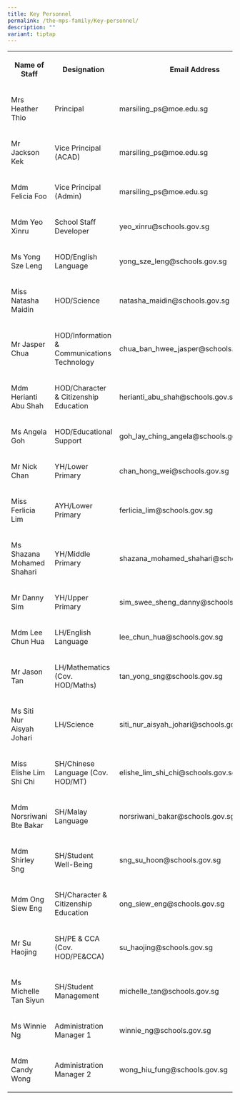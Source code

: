 ```yaml
---
title: Key Personnel
permalink: /the-mps-family/Key-personnel/
description: ""
variant: tiptap
---
```

<table><tbody><tr><th rowspan="1" colspan="1"><p>Name of Staff</p></th><th rowspan="1" colspan="1"><p>Designation</p></th><th rowspan="1" colspan="1"><p>Email Address</p></th></tr><tr><td rowspan="1" colspan="1"><p>Mrs Heather Thio</p></td><td rowspan="1" colspan="1"><p>Principal</p></td><td rowspan="1" colspan="1"><p>marsiling_ps@moe.edu.sg</p></td></tr><tr><td rowspan="1" colspan="1"><p>Mr Jackson Kek</p></td><td rowspan="1" colspan="1"><p>Vice Principal (ACAD)</p></td><td rowspan="1" colspan="1"><p>marsiling_ps@moe.edu.sg</p></td></tr><tr><td rowspan="1" colspan="1"><p>Mdm Felicia Foo</p></td><td rowspan="1" colspan="1"><p>Vice Principal (Admin)</p></td><td rowspan="1" colspan="1"><p>marsiling_ps@moe.edu.sg</p></td></tr><tr><td rowspan="1" colspan="1"><p>Mdm Yeo Xinru</p></td><td rowspan="1" colspan="1"><p>School Staff Developer</p></td><td rowspan="1" colspan="1"><p>yeo_xinru@schools.gov.sg</p></td></tr><tr><td rowspan="1" colspan="1"><p>Ms Yong Sze Leng</p></td><td rowspan="1" colspan="1"><p>HOD/English Language</p></td><td rowspan="1" colspan="1"><p>yong_sze_leng@schools.gov.sg</p></td></tr><tr><td rowspan="1" colspan="1"><p>Miss Natasha Maidin</p></td><td rowspan="1" colspan="1"><p>HOD/Science</p></td><td rowspan="1" colspan="1"><p>natasha_maidin@schools.gov.sg</p></td></tr><tr><td rowspan="1" colspan="1"><p>Mr Jasper Chua</p></td><td rowspan="1" colspan="1"><p>HOD/Information &amp; Communications Technology</p></td><td rowspan="1" colspan="1"><p>chua_ban_hwee_jasper@schools.gov.sg</p></td></tr><tr><td rowspan="1" colspan="1"><p>Mdm Herianti Abu Shah</p></td><td rowspan="1" colspan="1"><p>HOD/Character &amp; Citizenship Education</p></td><td rowspan="1" colspan="1"><p>herianti_abu_shah@schools.gov.sg</p></td></tr><tr><td rowspan="1" colspan="1"><p>Ms Angela Goh</p></td><td rowspan="1" colspan="1"><p>HOD/Educational Support</p></td><td rowspan="1" colspan="1"><p>goh_lay_ching_angela@schools.gov.sg</p></td></tr><tr><td rowspan="1" colspan="1"><p>Mr Nick Chan</p></td><td rowspan="1" colspan="1"><p>YH/Lower Primary</p></td><td rowspan="1" colspan="1"><p>chan_hong_wei@schools.gov.sg</p></td></tr><tr><td rowspan="1" colspan="1"><p>Miss Ferlicia Lim</p></td><td rowspan="1" colspan="1"><p>AYH/Lower Primary</p></td><td rowspan="1" colspan="1"><p>ferlicia_lim@schools.gov.sg</p></td></tr><tr><td rowspan="1" colspan="1"><p>Ms Shazana Mohamed Shahari</p></td><td rowspan="1" colspan="1"><p>YH/Middle Primary</p></td><td rowspan="1" colspan="1"><p>shazana_mohamed_shahari@schools.gov.sg</p></td></tr><tr><td rowspan="1" colspan="1"><p>Mr Danny Sim</p></td><td rowspan="1" colspan="1"><p>YH/Upper Primary</p></td><td rowspan="1" colspan="1"><p>sim_swee_sheng_danny@schools.gov.sg</p></td></tr><tr><td rowspan="1" colspan="1"><p>Mdm Lee Chun Hua</p></td><td rowspan="1" colspan="1"><p>LH/English Language</p></td><td rowspan="1" colspan="1"><p>lee_chun_hua@schools.gov.sg</p></td></tr><tr><td rowspan="1" colspan="1"><p>Mr Jason Tan</p></td><td rowspan="1" colspan="1"><p>LH/Mathematics (Cov. HOD/Maths)</p></td><td rowspan="1" colspan="1"><p>tan_yong_sng@schools.gov.sg</p></td></tr><tr><td rowspan="1" colspan="1"><p>Ms Siti Nur Aisyah Johari</p></td><td rowspan="1" colspan="1"><p>LH/Science</p></td><td rowspan="1" colspan="1"><p>siti_nur_aisyah_johari@schools.gov.sg</p></td></tr><tr><td rowspan="1" colspan="1"><p>Miss Elishe Lim Shi Chi</p></td><td rowspan="1" colspan="1"><p>SH/Chinese Language (Cov. HOD/MT)</p></td><td rowspan="1" colspan="1"><p>elishe_lim_shi_chi@schools.gov.sg</p></td></tr><tr><td rowspan="1" colspan="1"><p>Mdm Norsriwani Bte Bakar</p></td><td rowspan="1" colspan="1"><p>SH/Malay Language</p></td><td rowspan="1" colspan="1"><p>norsriwani_bakar@schools.gov.sg</p></td></tr><tr><td rowspan="1" colspan="1"><p>Mdm Shirley Sng</p></td><td rowspan="1" colspan="1"><p>SH/Student Well-Being</p></td><td rowspan="1" colspan="1"><p>sng_su_hoon@schools.gov.sg</p></td></tr><tr><td rowspan="1" colspan="1"><p>Mdm Ong Siew Eng</p></td><td rowspan="1" colspan="1"><p>SH/Character &amp; Citizenship Education</p></td><td rowspan="1" colspan="1"><p>ong_siew_eng@schools.gov.sg</p></td></tr><tr><td rowspan="1" colspan="1"><p>Mr Su Haojing</p></td><td rowspan="1" colspan="1"><p>SH/PE &amp; CCA (Cov. HOD/PE&amp;CCA)</p></td><td rowspan="1" colspan="1"><p>su_haojing@schools.gov.sg</p></td></tr><tr><td rowspan="1" colspan="1"><p>Ms Michelle Tan Siyun</p></td><td rowspan="1" colspan="1"><p>SH/Student Management</p></td><td rowspan="1" colspan="1"><p>michelle_tan@schools.gov.sg</p></td></tr><tr><td rowspan="1" colspan="1"><p>Ms Winnie Ng</p></td><td rowspan="1" colspan="1"><p>Administration Manager 1</p></td><td rowspan="1" colspan="1"><p>winnie_ng@schools.gov.sg</p></td></tr><tr><td rowspan="1" colspan="1"><p>Mdm Candy Wong</p></td><td rowspan="1" colspan="1"><p>Administration Manager 2</p></td><td rowspan="1" colspan="1"><p>wong_hiu_fung@schools.gov.sg</p></td></tr></tbody></table><p></p>